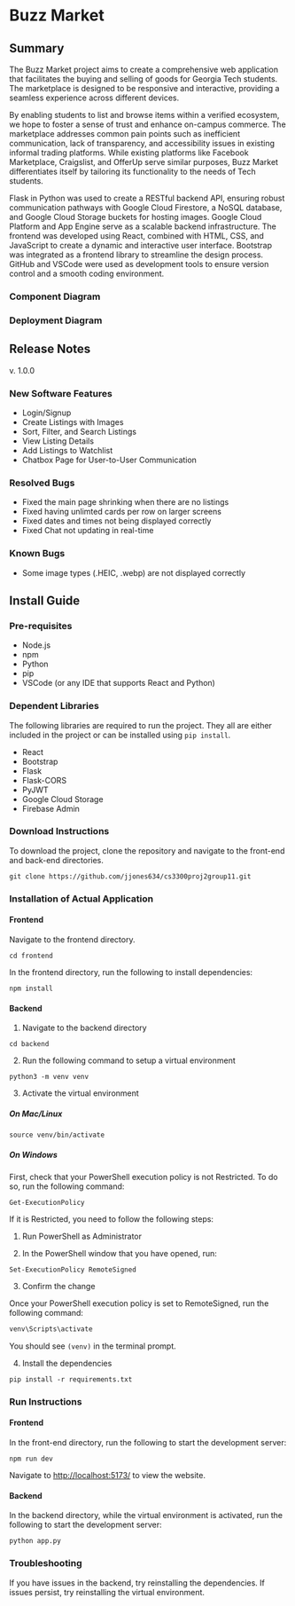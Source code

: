 # Buzz Market

## Summary


The Buzz Market project aims to create a comprehensive web application that facilitates the buying and selling of goods for Georgia Tech students. The marketplace is designed to be responsive and interactive, providing a seamless experience across different devices.

By enabling students to list and browse items within a verified ecosystem, we hope to foster a sense of trust and enhance on-campus commerce. The marketplace addresses common pain points such as inefficient communication, lack of transparency, and accessibility issues in existing informal trading platforms. While existing platforms like Facebook Marketplace, Craigslist, and OfferUp serve similar purposes, Buzz Market differentiates itself by tailoring its functionality to the needs of Tech students.

Flask in Python was used to create a RESTful backend API, ensuring robust communication pathways with Google Cloud Firestore, a NoSQL database, and Google Cloud Storage buckets for hosting images. Google Cloud Platform and App Engine serve as a scalable backend infrastructure. The frontend was developed using React, combined with HTML, CSS, and JavaScript to create a dynamic and interactive user interface. Bootstrap was integrated as a frontend library to streamline the design process. GitHub and VSCode were used as development tools to ensure version control and a smooth coding environment.

### Component Diagram

### Deployment Diagram

## Release Notes
v. 1.0.0

### New Software Features
- Login/Signup
- Create Listings with Images
- Sort, Filter, and Search Listings
- View Listing Details
- Add Listings to Watchlist
- Chatbox Page for User-to-User Communication

### Resolved Bugs
- Fixed the main page shrinking when there are no listings
- Fixed having unlimted cards per row on larger screens
- Fixed dates and times not being displayed correctly
- Fixed Chat not updating in real-time

### Known Bugs
- Some image types (.HEIC, .webp) are not displayed correctly

## Install Guide

### Pre-requisites
- Node.js
- npm
- Python
- pip
- VSCode (or any IDE that supports React and Python)

### Dependent Libraries
The following libraries are required to run the project.
They all are either included in the project or can be installed using `pip install`.
- React
- Bootstrap
- Flask
- Flask-CORS
- PyJWT
- Google Cloud Storage
- Firebase Admin

### Download Instructions
To download the project, clone the repository and navigate to the front-end and back-end directories.

```
git clone https://github.com/jjones634/cs3300proj2group11.git
```

### Installation of Actual Application

#### Frontend
Navigate to the frontend directory.
```
cd frontend
```

In the frontend directory, run the following to install dependencies:
```
npm install
```

#### Backend
1. Navigate to the backend directory
```
cd backend
```
2. Run the following command to setup a virtual environment

```
python3 -m venv venv
```

3. Activate the virtual environment

##### On Mac/Linux
```
source venv/bin/activate
```

##### On Windows
First, check that your PowerShell execution policy
is not Restricted. To do so, run the following command:
```
Get-ExecutionPolicy
```
If it is Restricted, you need to follow the following steps:

1. Run PowerShell as Administrator

2. In the PowerShell window that you have opened, run:
```
Set-ExecutionPolicy RemoteSigned
```
3. Confirm the change

Once your PowerShell execution policy is set to RemoteSigned,
run the following command:
```bash
venv\Scripts\activate
```

You should see `(venv)` in the terminal prompt.

4. Install the dependencies
```
pip install -r requirements.txt
```

### Run Instructions

#### Frontend
In the front-end directory, run the following to start the development server:
```
npm run dev
```

Navigate to [http://localhost:5173/](http://localhost:5173/) to view the website.

#### Backend

In the backend directory, while the virtual environment is activated, run the following to start the development server:
```
python app.py
```

### Troubleshooting
If you have issues in the backend, try reinstalling the dependencies.
If issues persist, try reinstalling the virtual environment.
